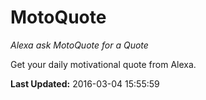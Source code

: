 # MotoQuote
*Alexa ask MotoQuote for a Quote*

Get your daily motivational quote from Alexa.

**Last Updated:** 2016-03-04 15:55:59